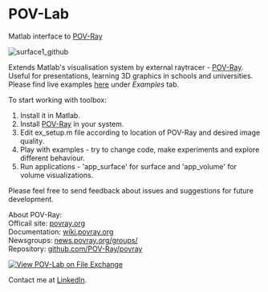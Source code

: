 # POV-Lab
 Matlab interface to [POV-Ray](http://www.povray.org/)

![surface1_github](https://user-images.githubusercontent.com/6688301/218449378-375a52ff-b11a-4ab1-b723-e509eae2ad53.png)

Extends Matlab's visualisation system by external raytracer - [POV-Ray](http://www.povray.org/).\
Useful for presentations, learning 3D graphics in schools and universities.
Please find live examples [here](https://www.mathworks.com/matlabcentral/fileexchange/123520-pov-lab-matlab-interface-to-pov-ray) under *Examples* tab.

To start working with toolbox:

1. Install it in Matlab.
2. Install [POV-Ray](http://www.povray.org/) in your system.
3. Edit ex_setup.m file according to location of POV-Ray and desired image quality.
4. Play with examples - try to change code, make experiments and explore different behaviour.
5. Run applications - 'app_surface' for surface and 'app_volume' for volume visualizations.

Please feel free to send feedback about issues and suggestions for future development.

About POV-Ray:\
Officail site: [povray.org](http://www.povray.org)\
Documentation: [wiki.povray.org](https://wiki.povray.org/content/Documentation:Contents)\
Newsgroups: [news.povray.org/groups/](https://news.povray.org/groups/)\
Repository: [github.com/POV-Ray/povray](https://github.com/POV-Ray/povray)

[![View POV-Lab on File Exchange](https://www.mathworks.com/matlabcentral/images/matlab-file-exchange.svg)](https://www.mathworks.com/matlabcentral/fileexchange/123520-pov-lab)

Contact me at [LinkedIn](https://www.linkedin.com/in/sergey-yanenko-57b21a96/).
